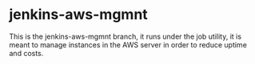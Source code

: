 # jenkins-aws-mgmnt
This is the jenkins-aws-mgmnt branch, it runs under the job utility, it is meant to manage instances in the AWS server in order to reduce uptime and costs.
